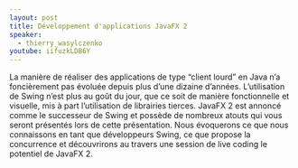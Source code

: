 ```yaml
---
layout: post
title: Développement d'applications JavaFX 2
speaker:
  - thierry_wasylczenko
youtube: iifuzkLDB6Y
---
```

La manière de réaliser des applications de type “client lourd” en Java n’a foncièrement pas évoluée depuis plus d’une dizaine d’années.
L’utilisation de Swing n’est plus au goût du jour, que ce soit de manière fonctionnelle et visuelle, mis à part l’utilisation de librairies tierces.
JavaFX 2 est annoncé comme le successeur de Swing et possède de nombreux atouts qui vous seront présentés lors de cette présentation.
Nous évoquerons ce que nous connaissons en tant que développeurs Swing, ce que propose la concurrence et découvrirons au travers une session de live coding le potentiel de JavaFX 2.
